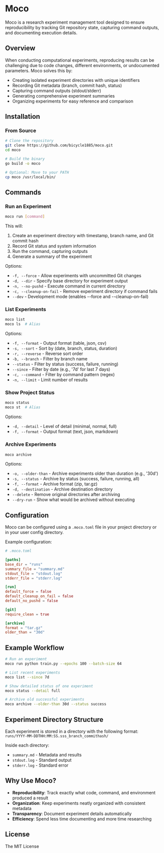 # Moco

Moco is a research experiment management tool designed to ensure reproducibility by tracking Git repository state, capturing command outputs, and documenting execution details.

## Overview

When conducting computational experiments, reproducing results can be challenging due to code changes, different environments, or undocumented parameters. Moco solves this by:

- Creating isolated experiment directories with unique identifiers
- Recording Git metadata (branch, commit hash, status)
- Capturing command outputs (stdout/stderr)
- Generating comprehensive experiment summaries
- Organizing experiments for easy reference and comparison

## Installation

### From Source

```bash
# Clone the repository
git clone https://github.com/bicycle1885/moco.git
cd moco

# Build the binary
go build -o moco

# Optional: Move to your PATH
cp moco /usr/local/bin/
```

## Commands

### Run an Experiment

```bash
moco run [command]
```

This will:
1. Create an experiment directory with timestamp, branch name, and Git commit hash
2. Record Git status and system information
3. Run the command, capturing outputs
4. Generate a summary of the experiment

Options:
- `-f, --force` - Allow experiments with uncommitted Git changes
- `-d, --dir` - Specify base directory for experiment output
- `-n, --no-pushd` - Execute command in current directory
- `-c, --cleanup-on-fail` - Remove experiment directory if command fails
- `--dev` - Development mode (enables --force and --cleanup-on-fail)

### List Experiments

```bash
moco list
moco ls  # Alias
```

Options:
- `-f, --format` - Output format (table, json, csv)
- `-s, --sort` - Sort by (date, branch, status, duration)
- `-r, --reverse` - Reverse sort order
- `-b, --branch` - Filter by branch name
- `--status` - Filter by status (success, failure, running)
- `--since` - Filter by date (e.g., '7d' for last 7 days)
- `-c, --command` - Filter by command pattern (regex)
- `-n, --limit` - Limit number of results

### Show Project Status

```bash
moco status
moco st  # Alias
```

Options:
- `-d, --detail` - Level of detail (minimal, normal, full)
- `-f, --format` - Output format (text, json, markdown)

### Archive Experiments

```bash
moco archive
```

Options:
- `-o, --older-than` - Archive experiments older than duration (e.g., '30d')
- `-s, --status` - Archive by status (success, failure, running, all)
- `-f, --format` - Archive format (zip, tar.gz)
- `-d, --destination` - Archive destination directory
- `--delete` - Remove original directories after archiving
- `--dry-run` - Show what would be archived without executing

## Configuration

Moco can be configured using a `.moco.toml` file in your project directory or in your user config directory.

Example configuration:

```toml
# .moco.toml

[paths]
base_dir = "runs"
summary_file = "summary.md"
stdout_file = "stdout.log"
stderr_file = "stderr.log"

[run]
default_force = false
default_cleanup_on_fail = false
default_no_pushd = false

[git]
require_clean = true

[archive]
format = "tar.gz"
older_than = "30d"
```

## Example Workflow

```bash
# Run an experiment
moco run python train.py --epochs 100 --batch-size 64

# List recent experiments
moco list --since 7d

# Show detailed status of one experiment
moco status --detail full

# Archive old successful experiments
moco archive --older-than 30d --status success
```

## Experiment Directory Structure

Each experiment is stored in a directory with the following format:
`runs/YYYY-MM-DDTHH:MM:SS.sss_branch_commithash/`

Inside each directory:
- `summary.md` - Metadata and results
- `stdout.log` - Standard output
- `stderr.log` - Standard error

## Why Use Moco?

- **Reproducibility**: Track exactly what code, command, and environment produced a result
- **Organization**: Keep experiments neatly organized with consistent metadata
- **Transparency**: Document experiment details automatically
- **Efficiency**: Spend less time documenting and more time researching

## License

The MIT License
